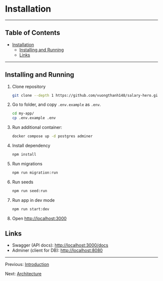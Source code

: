 # Installation

---

## Table of Contents <!-- omit in toc -->

- [Installation](#installation)
  - [Installing and Running](#installing-and-running)
  - [Links](#links)

---

## Installing and Running

1. Clone repository

   ```bash
   git clone --depth 1 https://github.com/vuongthanh148/salary-hero.git
   ```

1. Go to folder, and copy `.env.example` as `.env`.

   ```bash
   cd my-app/
   cp .env.example .env
   ```

1. Run additional container:

   ```bash
   docker compose up -d postgres adminer
   ```

1. Install dependency

   ```bash
   npm install
   ```

1. Run migrations

   ```bash
   npm run migration:run
   ```

1. Run seeds

   ```bash
   npm run seed:run
   ```

1. Run app in dev mode

   ```bash
   npm run start:dev
   ```

1. Open <http://localhost:3000>

## Links

- Swagger (API docs): <http://localhost:3000/docs>
- Adminer (client for DB): <http://localhost:8080>

---

Previous: [Introduction](introduction.md)

Next: [Architecture](architecture.md)
